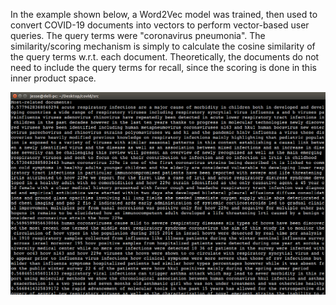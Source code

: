In the example shown below, a Word2Vec model was trained, then used to convert COVID-19 documents into vectors
to perform vector-based user queries. The query terms were "coronavirus pneumonia".
The similarity/scoring mechanism is simply to calculate the cosine similarity of the query terms w.r.t. each document.
Theoretically, the documents do not need to include the query terms for recall, since the scoring is done in this inner product space.

<img src="query_output.jpeg" />





